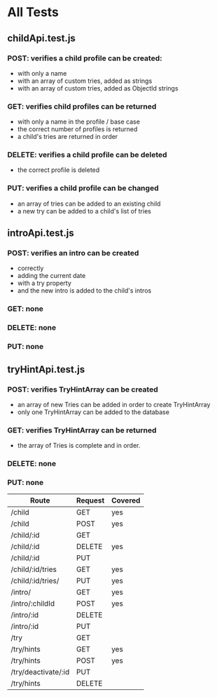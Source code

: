# All Tests

## childApi.test.js

### POST: verifies a child profile can be created:
  * with only a name
  * with an array of custom tries, added as strings
  * with an array of custom tries, added as ObjectId strings

### GET: verifies child profiles can be returned
  * with only a name in the profile / base case
  * the correct number of profiles is returned
  * a child's tries are returned in order
  
### DELETE: verifies a child profile can be deleted
  * the correct profile is deleted

### PUT: verifies a child profile can be changed
  * an array of tries can be added to an existing child
  * a new try can be added to a child's list of tries

## introApi.test.js

### POST: verifies an intro can be created
  * correctly
  * adding the current date
  * with a try property
  * and the new intro is added to the child's intros

### GET: none

### DELETE: none

### PUT: none

## tryHintApi.test.js

### POST: verifies TryHintArray can be created
  * an array of new Tries can be added in order to create TryHintArray
  * only one TryHintArray can be added to the database

### GET: verifies TryHintArray can be returned
  * the array of Tries is complete and in order.

### DELETE: none

### PUT: none


| Route | Request | Covered |
| ----- | ------ | ----------- |
| /child | GET |  yes  |
| /child | POST | yes |
| /child/:id | GET |  |
| /child/:id | DELETE | yes |
| /child/:id | PUT |  |
| /child/:id/tries | GET | yes |
| /child/:id/tries/ | PUT | yes |
| /intro/ | GET | yes |
| /intro/:childId | POST | yes |
| /intro/:id | DELETE | |
| /intro/:id | PUT | |
| /try | GET | |
| /try/hints | GET | yes |
| /try/hints | POST | yes |
| /try/deactivate/:id | PUT | |
| /try/hints | DELETE | | 